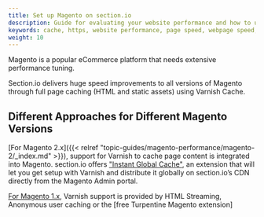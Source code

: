 ```yaml
---
title: Set up Magento on section.io
description: Guide for evaluating your website performance and how to use section.io to make improvements.
keywords: cache, https, website performance, page speed, webpage speed, website security, content delivery network, CDN
weight: 10
---
```


Magento is a popular eCommerce platform that needs extensive performance tuning.

Section.io delivers huge speed improvements to all versions of Magento through full page caching (HTML and static assets) using Varnish Cache.

## Different Approaches for Different Magento Versions

[For Magento 2.x]({{< relref "topic-guides/magento-performance/magento-2/_index.md" >}}), support for Varnish to cache page content is integrated into Magento. section.io offers ["Instant Global Cache"](#magento-2-extension), an extension that will let you get setup with Varnish and distribute it globally on section.io’s CDN directly from the Magento Admin portal.

[For Magento 1.x](#magento-19-and-earlier), Varnish support is provided by HTML Streaming, Anonymous user caching or the [free Turpentine Magento extension]
